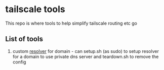 # tailscale tools

This repo is where tools to help simplify tailscale routing etc go

## List of tools

1. custom [resolver](./resolver/) for domain - can setup.sh (as sudo) to setup resolver for a domain to use private dns server and teardown.sh to remove the config
